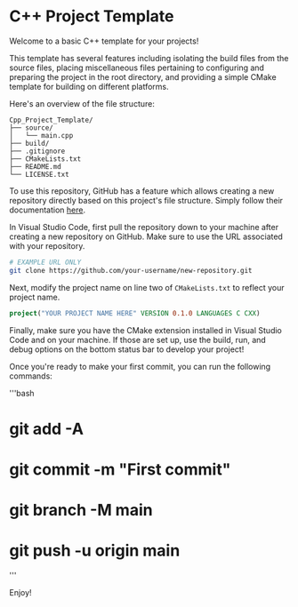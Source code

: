 # C++ Project Template

Welcome to a basic C++ template for your projects! 

This template has several features including isolating the build files from the source files, placing miscellaneous files pertaining to configuring and preparing the project in the root directory, and providing a simple CMake template for building on different platforms.

Here's an overview of the file structure:

```
Cpp_Project_Template/
├── source/
│   └── main.cpp
├── build/
├── .gitignore
├── CMakeLists.txt
├── README.md
└── LICENSE.txt
```

To use this repository, GitHub has a feature which allows creating a new repository directly based on this project's file structure. Simply follow their documentation [here](https://docs.github.com/en/repositories/creating-and-managing-repositories/creating-a-repository-from-a-template#creating-a-repository-from-a-template).

In Visual Studio Code, first pull the repository down to your machine after creating a new repository on GitHub. Make sure to use the URL associated with your repository.

```bash
# EXAMPLE URL ONLY
git clone https://github.com/your-username/new-repository.git
```

Next, modify the project name on line two of `CMakeLists.txt` to reflect your project name.

```cmake
project("YOUR PROJECT NAME HERE" VERSION 0.1.0 LANGUAGES C CXX)
```

Finally, make sure you have the CMake extension installed in Visual Studio Code and on your machine. If those are set up, use the build, run, and debug options on the bottom status bar to develop your project!

Once you're ready to make your first commit, you can run the following commands:

'''bash
# git add -A
# git commit -m "First commit"
# git branch -M main
# git push -u origin main
'''

Enjoy!
